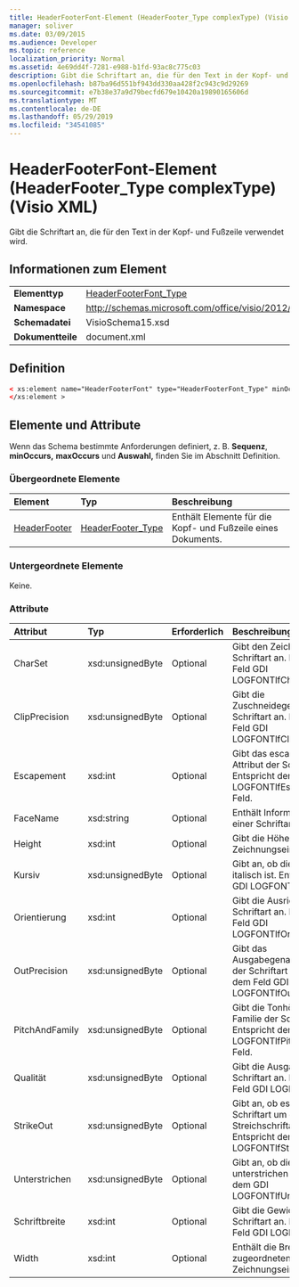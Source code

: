 ```yaml
---
title: HeaderFooterFont-Element (HeaderFooter_Type complexType) (Visio XML)
manager: soliver
ms.date: 03/09/2015
ms.audience: Developer
ms.topic: reference
localization_priority: Normal
ms.assetid: 4e69dd4f-7281-e988-b1fd-93ac8c775c03
description: Gibt die Schriftart an, die für den Text in der Kopf- und Fußzeile verwendet wird.
ms.openlocfilehash: b87ba96d551bf943dd330aa428f2c943c9d29269
ms.sourcegitcommit: e7b38e37a9d79becfd679e10420a19890165606d
ms.translationtype: MT
ms.contentlocale: de-DE
ms.lasthandoff: 05/29/2019
ms.locfileid: "34541085"
---
```

# <a name="headerfooterfont-element-headerfooter_type-complextype-visio-xml"></a>HeaderFooterFont-Element (HeaderFooter_Type complexType) (Visio XML)

Gibt die Schriftart an, die für den Text in der Kopf- und Fußzeile verwendet wird.
  
## <a name="element-information"></a>Informationen zum Element

|||
|:-----|:-----|
|**Elementtyp** <br/> |[HeaderFooterFont_Type](headerfooterfont_type-complextypevisio-xml.md) <br/> |
|**Namespace** <br/> |http://schemas.microsoft.com/office/visio/2012/main  <br/> |
|**Schemadatei** <br/> |VisioSchema15.xsd  <br/> |
|**Dokumentteile** <br/> |document.xml  <br/> |
   
## <a name="definition"></a>Definition

```XML
< xs:element name="HeaderFooterFont" type="HeaderFooterFont_Type" minOccurs="0" maxOccurs="1" >
</xs:element >
```

## <a name="elements-and-attributes"></a>Elemente und Attribute

Wenn das Schema bestimmte Anforderungen definiert, z. B. **Sequenz**, **minOccurs,** **maxOccurs** und **Auswahl,** finden Sie im Abschnitt Definition. 
  
### <a name="parent-elements"></a>Übergeordnete Elemente

|**Element**|**Typ**|**Beschreibung**|
|:-----|:-----|:-----|
|[HeaderFooter](headerfooter-element-visiodocument_type-complextypevisio-xml.md) <br/> |[HeaderFooter_Type](headerfooter_type-complextypevisio-xml.md) <br/> |Enthält Elemente für die Kopf- und Fußzeile eines Dokuments.  <br/> |
   
### <a name="child-elements"></a>Untergeordnete Elemente

Keine.
  
### <a name="attributes"></a>Attribute

|**Attribut**|**Typ**|**Erforderlich**|**Beschreibung**|**Mögliche Werte**|
|:-----|:-----|:-----|:-----|:-----|
|CharSet  <br/> |xsd:unsignedByte  <br/> |Optional  <br/> |Gibt den Zeichensatz der Schriftart an. Entspricht dem Feld GDI LOGFONTlfCharSet.  <br/> |Werte des xsd:unsignedByte-Typs.  <br/> |
|ClipPrecision  <br/> |xsd:unsignedByte  <br/> |Optional  <br/> |Gibt die Zuschneidegenauigkeit der Schriftart an. Entspricht dem Feld GDI LOGFONTlfClipPrecision.  <br/> |Werte des xsd:unsignedByte-Typs.  <br/> |
|Escapement  <br/> |xsd:int  <br/> |Optional  <br/> |Gibt das escapement-Attribut der Schriftart an. Entspricht dem GDI LOGFONTlfEscapement-Feld.  <br/> |Werte des xsd:int-Typs.  <br/> |
|FaceName  <br/> |xsd:string  <br/> |Optional  <br/> |Enthält Informationen zu einer Schriftart.  <br/> |Werte des xsd:string-Typs.  <br/> |
|Height  <br/> |xsd:int  <br/> |Optional  <br/> |Gibt die Höhe der Form in Zeichnungseinheiten an.  <br/> |Werte des xsd:int-Typs.  <br/> |
|Kursiv  <br/> |xsd:unsignedByte  <br/> |Optional  <br/> |Gibt an, ob die Schriftart italisch ist. Entspricht dem GDI LOGFONTlfItalic-Feld.  <br/> |Werte des xsd:unsignedByte-Typs.  <br/> |
|Orientierung  <br/> |xsd:int  <br/> |Optional  <br/> |Gibt die Ausrichtung der Schriftart an. Entspricht dem Feld GDI LOGFONTlfOrientation.  <br/> |Werte des xsd:int-Typs.  <br/> |
|OutPrecision  <br/> |xsd:unsignedByte  <br/> |Optional  <br/> |Gibt das Ausgabegenauigkeitsattribut der Schriftart an. Entspricht dem Feld GDI LOGFONTlfOutPrecision.  <br/> |Werte des xsd:unsignedByte-Typs.  <br/> |
|PitchAndFamily  <br/> |xsd:unsignedByte  <br/> |Optional  <br/> |Gibt die Tonhöhe und Familie der Schriftart an. Entspricht dem GDI LOGFONTlfPitchAndFamily-Feld.  <br/> |Werte des xsd:unsignedByte-Typs.  <br/> |
|Qualität  <br/> |xsd:unsignedByte  <br/> |Optional  <br/> |Gibt die Ausgabequalität der Schriftart an. Entspricht dem Feld GDI LOGFONTlfQuality.  <br/> |Werte des xsd:unsignedByte-Typs.  <br/> |
|StrikeOut  <br/> |xsd:unsignedByte  <br/> |Optional  <br/> |Gibt an, ob es sich bei der Schriftart um eine Streichschriftart handelt. Entspricht dem Feld GDI LOGFONTlfStrikeOut.  <br/> |Werte des xsd:unsignedByte-Typs.  <br/> |
|Unterstrichen  <br/> |xsd:unsignedByte  <br/> |Optional  <br/> |Gibt an, ob die Schriftart unterstrichen ist. Entspricht dem GDI LOGFONTlfUnderline-Feld.  <br/> |Werte des xsd:unsignedByte-Typs.  <br/> |
|Schriftbreite  <br/> |xsd:int  <br/> |Optional  <br/> |Gibt die Gewichtung der Schriftart an. Entspricht dem Feld GDI LOGFONTlfWeight.  <br/> |Werte des xsd:int-Typs.  <br/> |
|Width  <br/> |xsd:int  <br/> |Optional  <br/> |Enthält die Breite der zugeordneten Form in Zeichnungseinheiten.  <br/> |Werte des xsd:int-Typs.  <br/> |
   

